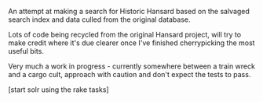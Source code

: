 An attempt at making a search for Historic Hansard based on the salvaged search index and data culled from the original database.

Lots of code being recycled from the original Hansard project, will try to make credit where it's due clearer once I've finished cherrypicking the most useful bits.

Very much a work in progress - currently somewhere between a train wreck and a cargo cult, approach with caution and don't expect the tests to pass.

[start solr using the rake tasks]